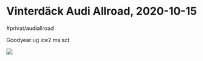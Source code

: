 # Vinterdäck Audi Allroad, 2020-10-15
#privat/audiallroad

Goodyear ug ice2 ms sct

![](Vinterd%C3%A4ck%20Audi%20Allroad,%202020-10-15/26B46312-0C97-46FC-AF21-9E9FCB467D5E.png)